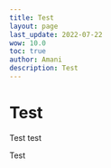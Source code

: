 ```yaml
---
title: Test
layout: page
last_update: 2022-07-22
wow: 10.0
toc: true
author: Amani
description: Test
---
```


# Test

Test test

<a href="https://www.wowhead.com/beta/talent-calc/shaman/elemental/BQBBRBUFBFSpkhAgRBCVROVVVUFRUoEQCgBQCBU"></a>

Test
